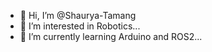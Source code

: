 - 👋 Hi, I’m @Shaurya-Tamang
- 👀 I’m interested in Robotics...
- 🌱 I’m currently learning Arduino and ROS2...
